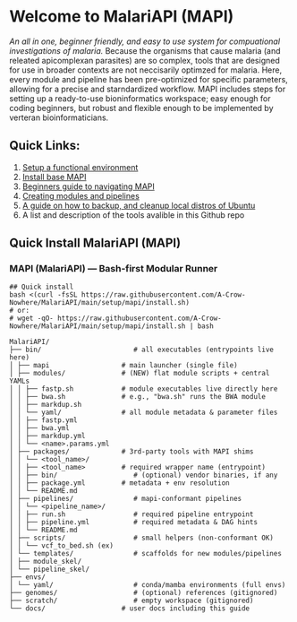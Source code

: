 # Welcome to MalariAPI (MAPI)
_An all in one, beginner friendly, and easy to use system for compuational investigations of malaria._ 
Because the organisms that cause malaria (and releated apicomplexan parasites) are so complex, tools that are designed for use in broader contexts are not neccisarily optimzed for malaria. Here, every module and pipeline has been pre-optimized for specific parameters, allowing for a precise and starndardized workflow. MAPI includes steps for setting up a ready-to-use bioninformatics workspace; easy enough for coding beginners, but robust and flexible enough to be implemented by verteran bioinformaticians. 
## Quick Links:
   1. [Setup a functional environment](docs/setup_MalariAPI.md) 
   2. [Install base MAPI](https://github.com/A-Crow-Nowhere/MalariAPI/blob/main/docs/PopulateMAPI.md)
   3. [Beginners guide to navigating MAPI]()
   4. [Creating modules and pipelines](docs/wrapping_tools.md)
   5. [A guide on how to backup, and cleanup local distros of Ubuntu](docs/distro_backup.md)
   6. A list and description of the tools avalible in this Github repo

## Quick Install MalariAPI (MAPI)
### MAPI (MalariAPI) — Bash-first Modular Runner
```
## Quick install
bash <(curl -fsSL https://raw.githubusercontent.com/A-Crow-Nowhere/MalariAPI/main/setup/mapi/install.sh)
# or:
# wget -qO- https://raw.githubusercontent.com/A-Crow-Nowhere/MalariAPI/main/setup/mapi/install.sh | bash
```

```MalariAPI/
MalariAPI/
├── bin/					   # all executables (entrypoints live here)
│ ├── mapi					# main launcher (single file)
│ ├── modules/				# (NEW) flat module scripts + central YAMLs
│ │ ├── fastp.sh			# module executables live directly here
│ │ ├── bwa.sh				# e.g., "bwa.sh" runs the BWA module
│ │ ├── markdup.sh
│ │ └── yaml/				# all module metadata & parameter files
│ │ ├── fastp.yml
│ │ ├── bwa.yml
│ │ ├── markdup.yml
│ │ └── <name>.params.yml 
│ ├── packages/				# 3rd-party tools with MAPI shims
│ │ └── <tool_name>/
│ │ ├── <tool_name>			# required wrapper name (entrypoint)
│ │ ├── bin/				   # (optional) vendor binaries, if any
│ │ ├── package.yml			# metadata + env resolution
│ │ └── README.md
│ ├── pipelines/			   # mapi-conformant pipelines
│ │ └── <pipeline_name>/
│ │ ├── run.sh				   # required pipeline entrypoint
│ │ ├── pipeline.yml		   # required metadata & DAG hints
│ │ └── README.md
│ ├── scripts/				   # small helpers (non-conformant OK)
│ │ └── vcf_to_bed.sh (ex)
│ └── templates/			   # scaffolds for new modules/pipelines
│ ├── module_skel/
│ └── pipeline_skel/
├── envs/
│ └── yaml/		    		   # conda/mamba environments (full envs)
├── genomes/				   # (optional) references (gitignored)
├── scratch/				   # empty workspace (gitignored)
└── docs/		   			# user docs including this guide		
```
